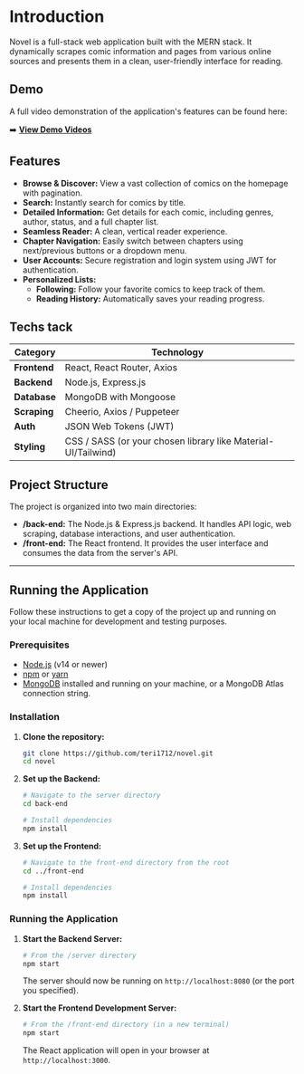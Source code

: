 # Introduction

Novel is a full-stack web application built with the MERN stack. It dynamically scrapes comic information and pages from various online sources and presents them in a clean, user-friendly interface for reading.

## Demo

A full video demonstration of the application's features can be found here:

➡️ **[View Demo Videos](https://drive.google.com/drive/folders/1EXyaDdK_M0uTLXsahPPF455Je-FarREi)**


## Features

- **Browse & Discover:** View a vast collection of comics on the homepage with pagination.
- **Search:** Instantly search for comics by title.
- **Detailed Information:** Get details for each comic, including genres, author, status, and a full chapter list.
- **Seamless Reader:** A clean, vertical reader experience.
- **Chapter Navigation:** Easily switch between chapters using next/previous buttons or a dropdown menu.
- **User Accounts:** Secure registration and login system using JWT for authentication.
- **Personalized Lists:**
    - **Following:** Follow your favorite comics to keep track of them.
    - **Reading History:** Automatically saves your reading progress.

## Techs tack

| Category     | Technology                                                    |
|--------------|---------------------------------------------------------------|
| **Frontend** | React, React Router, Axios                                    |
| **Backend**  | Node.js, Express.js                                           |
| **Database** | MongoDB with Mongoose                                         |
| **Scraping** | Cheerio, Axios / Puppeteer                                    |
| **Auth**     | JSON Web Tokens (JWT)                                         |
| **Styling**  | CSS / SASS (or your chosen library like Material-UI/Tailwind) |


## Project Structure

The project is organized into two main directories:

- **/back-end:** The Node.js & Express.js backend. It handles API logic, web scraping, database interactions, and user authentication.
- **/front-end:** The React frontend. It provides the user interface and consumes the data from the server's API.

---

## Running the Application

Follow these instructions to get a copy of the project up and running on your local machine for development and testing purposes.

### Prerequisites

- [Node.js](https://nodejs.org/en/) (v14 or newer)
- [npm](https://www.npmjs.com/) or [yarn](https://yarnpkg.com/)
- [MongoDB](https://www.mongodb.com/try/download/community) installed and running on your machine, or a MongoDB Atlas connection string.

### Installation

1.  **Clone the repository:**
    ```sh
    git clone https://github.com/teri1712/novel.git
    cd novel
    ```

2.  **Set up the Backend:**
    ```sh
    # Navigate to the server directory
    cd back-end

    # Install dependencies
    npm install


3.  **Set up the Frontend:**
    ```sh
    # Navigate to the front-end directory from the root
    cd ../front-end

    # Install dependencies
    npm install
    ```

### Running the Application

1.  **Start the Backend Server:**
    ```sh
    # From the /server directory
    npm start
    ```
    The server should now be running on `http://localhost:8080` (or the port you specified).

2.  **Start the Frontend Development Server:**
    ```sh
    # From the /front-end directory (in a new terminal)
    npm start
    ```
    The React application will open in your browser at `http://localhost:3000`.